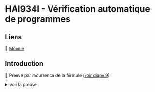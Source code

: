 # HAI934I - Vérification automatique de programmes

## Liens

🔗 [Moodle](https://moodle.umontpellier.fr/course/view.php?id=23037)

## Introduction


🚩 Preuve par récurrence de la formule ([voir diapo 9](./HAI934/../HAI934I/cours/intro.pdf))

<details><summary>voir la preuve</summary>

On veut démontrer par récurrence que ∀x ∈ N.f(x) et ∀i ∈ N alors x*x = g(x) = h(x,x)

**Initialisation**

👉 `i = 0`

    x*x = h(x,i)
    h(x,0) = x

    Or x = i car g(x) = h(x,x)
    Donc h(0,0) = 0
    Enfin 0*0 = 0
    
👉 `i = 1`

    Même raisonnement.

🟢 Le cas de base est correct

**Preuve**

En supposant que l'hypothèse de récurrence est vraie, alors on sait que:

<center> ∀x ∈ N.f(x) et ∀i ∈ N\{0, 1} </center>
<center> h(x,i) = x + h(x, i-1) </center>

Et on veut montrer que:

<center> x*x = h(x,i) </center>

    x*x = x + h(x, i-1)
    h(x, i-1) = x*x-x = x(x-1)

👉 h(x, i-1) = x(x-1) *(i)*

    h(x,i) = x + x(x-1) | d'après (i)
    h(x,i) = x*x

**Conclusion**

On as démontré que ∀x ∈ N.f(x) et ∀i ∈ N l'axiome de récurrence est vrai.

</details>


